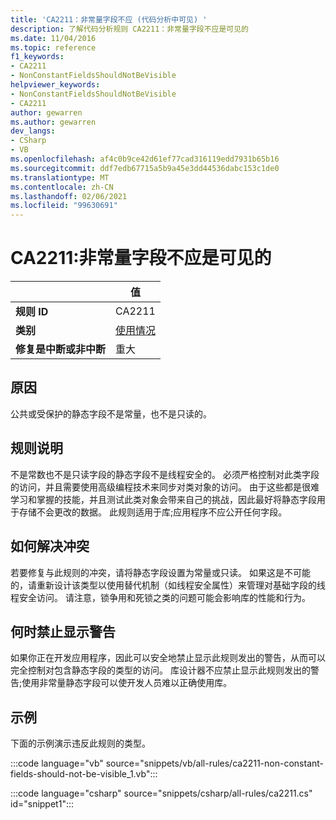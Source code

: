 ```yaml
---
title: 'CA2211：非常量字段不应 (代码分析中可见) '
description: 了解代码分析规则 CA2211：非常量字段不应是可见的
ms.date: 11/04/2016
ms.topic: reference
f1_keywords:
- CA2211
- NonConstantFieldsShouldNotBeVisible
helpviewer_keywords:
- NonConstantFieldsShouldNotBeVisible
- CA2211
author: gewarren
ms.author: gewarren
dev_langs:
- CSharp
- VB
ms.openlocfilehash: af4c0b9ce42d61ef77cad316119edd7931b65b16
ms.sourcegitcommit: ddf7edb67715a5b9a45e3dd44536dabc153c1de0
ms.translationtype: MT
ms.contentlocale: zh-CN
ms.lasthandoff: 02/06/2021
ms.locfileid: "99630691"
---
```

# <a name="ca2211-non-constant-fields-should-not-be-visible"></a>CA2211:非常量字段不应是可见的

| | 值 |
|-|-|
| **规则 ID** |CA2211|
| **类别** |[使用情况](usage-warnings.md)|
| **修复是中断或非中断** |重大|

## <a name="cause"></a>原因

公共或受保护的静态字段不是常量，也不是只读的。

## <a name="rule-description"></a>规则说明

不是常数也不是只读字段的静态字段不是线程安全的。 必须严格控制对此类字段的访问，并且需要使用高级编程技术来同步对类对象的访问。 由于这些都是很难学习和掌握的技能，并且测试此类对象会带来自己的挑战，因此最好将静态字段用于存储不会更改的数据。 此规则适用于库;应用程序不应公开任何字段。

## <a name="how-to-fix-violations"></a>如何解决冲突

若要修复与此规则的冲突，请将静态字段设置为常量或只读。 如果这是不可能的，请重新设计该类型以使用替代机制（如线程安全属性）来管理对基础字段的线程安全访问。 请注意，锁争用和死锁之类的问题可能会影响库的性能和行为。

## <a name="when-to-suppress-warnings"></a>何时禁止显示警告

如果你正在开发应用程序，因此可以安全地禁止显示此规则发出的警告，从而可以完全控制对包含静态字段的类型的访问。 库设计器不应禁止显示此规则发出的警告;使用非常量静态字段可以使开发人员难以正确使用库。

## <a name="example"></a>示例

下面的示例演示违反此规则的类型。

:::code language="vb" source="snippets/vb/all-rules/ca2211-non-constant-fields-should-not-be-visible_1.vb":::

:::code language="csharp" source="snippets/csharp/all-rules/ca2211.cs" id="snippet1":::
